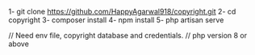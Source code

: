 1- git clone https://github.com/HappyAgarwal918/copyright.git
2- cd copyright
3- composer install
4- npm install
5- php artisan serve

// Need env file, copyright database and credentials.
// php version 8 or above